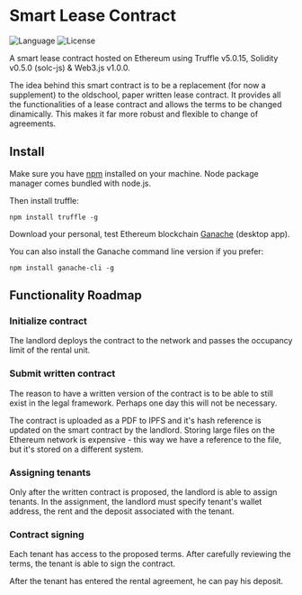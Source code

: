 # Smart Lease Contract
<img  src="https://img.shields.io/badge/language-solidity-green.svg"  alt="Language"  /> <img  src="https://img.shields.io/badge/license-MIT-9cf.svg"  alt="License"  />

A smart lease contract hosted on Ethereum using Truffle v5.0.15, Solidity v0.5.0 (solc-js) & Web3.js v1.0.0.

The idea behind this smart contract is to be a replacement (for now a supplement) to the oldschool, paper written lease contract. It provides all the functionalities of a lease contract and allows the terms to be changed dinamically. This makes it far more robust and flexible to change of agreements.

## Install
Make sure you have [npm](https://nodejs.org/en/download/) installed on your machine. Node package manager comes bundled with node.js.

Then install truffle:
```
npm install truffle -g
```
Download your personal, test Ethereum blockchain [Ganache](https://www.trufflesuite.com/ganache) (desktop app). 

You can also install the Ganache command line version if you prefer:
```
npm install ganache-cli -g
```

## Functionality Roadmap

### Initialize contract

The landlord deploys the contract to the network and passes the occupancy limit of the rental unit.

### Submit written contract

The reason to have a written version of the contract is to be able to still exist in the legal framework. Perhaps one day this will not be necessary.

The contract is uploaded as a PDF to IPFS and it's hash reference is updated on the smart contract by the landlord. Storing large files on the Ethereum network is expensive - this way we have a reference to the file, but it's stored on a different system.

### Assigning tenants

Only after the written contract is proposed, the landlord is able to assign tenants. In the assignment, the landlord must specify tenant's wallet address, the rent and the deposit associated with the tenant.

### Contract signing

Each tenant has access to the proposed terms. After carefully reviewing the terms, the tenant is able to sign the contract.

After the tenant has entered the rental agreement, he can pay his deposit.

